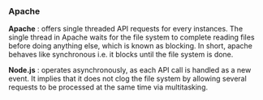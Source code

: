 ### Apache

**Apache** : offers single threaded API requests for every instances. The single thread in Apache waits for the file system to complete reading files before doing anything else, which is known as blocking. In short, apache behaves like synchronous i.e. it blocks until the file system is done.

**Node.js** : operates asynchronously, as each API call is handled as a new event.
It implies that it does not clog the file system by allowing several requests to be processed at the same time via multitasking.
